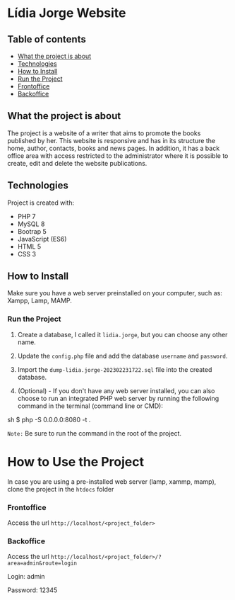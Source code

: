 # Lídia Jorge  Website

## Table of contents
* [What the project is about ](#what-the-project-is-about)
* [Technologies](#technologies)
* [How to Install](#how-to-install)
* [Run the Project](#run-the-project)
* [Frontoffice](#frontoffice)
* [Backoffice](#backoffice)


## What the project is about 

The project is a website of a writer that aims to promote the books published by her. This website is responsive and has in its structure the home, author, contacts, books and news pages. In addition, it has a back office area with access restricted to the administrator where it is possible to create, edit and delete the website publications.

## Technologies
Project is created with:
* PHP 7
* MySQL 8
* Bootrap 5
* JavaScript (ES6)
* HTML 5
* CSS 3

## How to Install

Make sure you have a web server preinstalled on your computer, such as: Xampp, Lamp, MAMP.

### Run the Project

1. Create a database, I called it `lidia.jorge`, but you can choose any other name.

2. Update the `config.php` file and add the database `username` and `password`.

3. Import the `dump-lidia.jorge-202302231722.sql` file into the created database.

4. (Optional) - If you don't have any web server installed, you can also choose to run an integrated PHP web server by running the following command in the terminal (command line or CMD):

  sh
  $ php -S 0.0.0.0:8080 -t .

`Note:` Be sure to run the command in the root of the project.


# How to Use the Project

In case you are using a pre-installed web server (lamp, xammp, mamp), clone the project in the `htdocs` folder

### Frontoffice

Access the url `http://localhost/<project_folder>`

### Backoffice

Access the url `http://localhost/<project_folder>/?area=admin&route=login`

Login: admin

Password: 12345
 
